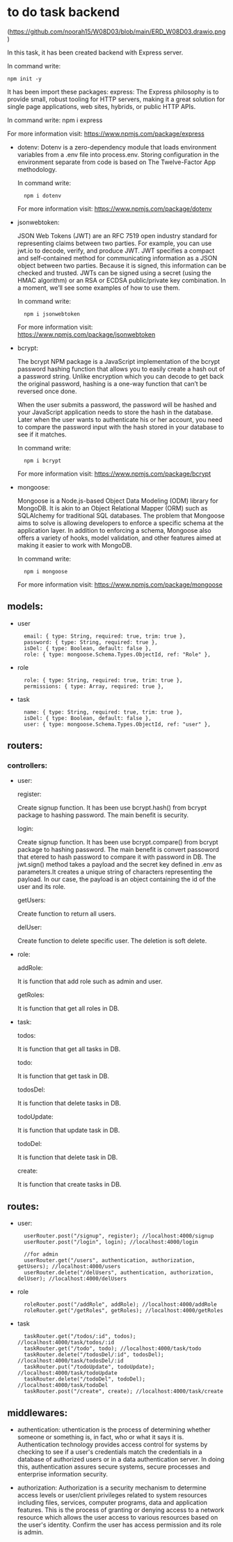 # to do task backend

(https://github.com/noorah15/W08D03/blob/main/ERD_W08D03.drawio.png)

In this task, it has been created backend with Express server.

In command write:

    npm init -y

It has been import these packages:
express:
The Express philosophy is to provide small, robust tooling for HTTP servers, making it a great solution for single page applications, web sites, hybrids, or public HTTP APIs.

In command write:
npm i express

For more information visit:
https://www.npmjs.com/package/express

- dotenv:
  Dotenv is a zero-dependency module that loads environment variables from a .env file into process.env. Storing configuration in the environment separate from code is based on The Twelve-Factor App methodology.

  In command write:

        npm i dotenv

  For more information visit:
  https://www.npmjs.com/package/dotenv

- jsonwebtoken:

  JSON Web Tokens (JWT) are an RFC 7519 open industry standard for representing claims between two parties. For example, you can use jwt.io to decode, verify, and produce JWT.
  JWT specifies a compact and self-contained method for communicating information as a JSON object between two parties. Because it is signed, this information can be checked and trusted. JWTs can be signed using a secret (using the HMAC algorithm) or an RSA or ECDSA public/private key combination. In a moment, we’ll see some examples of how to use them.

  In command write:

        npm i jsonwebtoken

  For more information visit:
  https://www.npmjs.com/package/jsonwebtoken

- bcrypt:

  The bcrypt NPM package is a JavaScript implementation of the bcrypt password hashing function that allows you to easily create a hash out of a password string. Unlike encryption which you can decode to get back the original password, hashing is a one-way function that can’t be reversed once done.

  When the user submits a password, the password will be hashed and your JavaScript application needs to store the hash in the database. Later when the user wants to authenticate his or her account, you need to compare the password input with the hash stored in your database to see if it matches.

  In command write:

        npm i bcrypt

  For more information visit:
  https://www.npmjs.com/package/bcrypt

- mongoose:

  Mongoose is a Node.js-based Object Data Modeling (ODM) library for MongoDB. It is akin to an Object Relational Mapper (ORM) such as SQLAlchemy for traditional SQL databases. The problem that Mongoose aims to solve is allowing developers to enforce a specific schema at the application layer. In addition to enforcing a schema, Mongoose also offers a variety of hooks, model validation, and other features aimed at making it easier to work with MongoDB.

  In command write:

        npm i mongoose

  For more information visit:
  https://www.npmjs.com/package/mongoose

## models:

- user

        email: { type: String, required: true, trim: true },
        password: { type: String, required: true },
        isDel: { type: Boolean, default: false },
        role: { type: mongoose.Schema.Types.ObjectId, ref: "Role" },

- role

        role: { type: String, required: true, trim: true },
        permissions: { type: Array, required: true },

- task

        name: { type: String, required: true, trim: true },
        isDel: { type: Boolean, default: false },
        user: { type: mongoose.Schema.Types.ObjectId, ref: "user" },

## routers:

### controllers:

- user:

  register:

  Create signup function. It has been use bcrypt.hash() from bcrypt package to hashing password. The main benefit is security.

  login:

  Create signup function. It has been use bcrypt.compare() from bcrypt package to hashing password. The main benefit is convert passoword that etered to hash password to compare it with password in DB.
  The jwt.sign() method takes a payload and the secret key defined in .env as parameters.It creates a unique string of characters representing the payload. In our case, the payload is an object containing the id of the user and its role.

  getUsers:

  Create function to return all users.

  delUser:

  Create function to delete specific user. The deletion is soft delete.

- role:

  addRole:

  It is function that add role such as admin and user.

  getRoles:

  It is function that get all roles in DB.

- task:

  todos:

  It is function that get all tasks in DB.

  todo:

  It is function that get task in DB.

  todosDel:

  It is function that delete tasks in DB.

  todoUpdate:

  It is function that update task in DB.

  todoDel:

  It is function that delete task in DB.

  create:

  It is function that create tasks in DB.

## routes:

- user:

        userRouter.post("/signup", register); //localhost:4000/signup
        userRouter.post("/login", login); //localhost:4000/login

        //for admin
        userRouter.get("/users", authentication, authorization, getUsers); //localhost:4000/users
        userRouter.delete("/delUsers", authentication, authorization, delUser); //localhost:4000/delUsers

- role

        roleRouter.post("/addRole", addRole); //localhost:4000/addRole
        roleRouter.get("/getRoles", getRoles); //localhost:4000/getRoles

- task

        taskRouter.get("/todos/:id", todos); //localhost:4000/task/todos/:id
        taskRouter.get("/todo", todo); //localhost:4000/task/todo
        taskRouter.delete("/todosDel/:id", todosDel); //localhost:4000/task/todosDel/:id
        taskRouter.put("/todoUpdate", todoUpdate); //localhost:4000/task/todoUpdate
        taskRouter.delete("/todoDel", todoDel); //localhost:4000/task/todoDel
        taskRouter.post("/create", create); //localhost:4000/task/create

## middlewares:

- authentication:
  uthentication is the process of determining whether someone or something is, in fact, who or what it says it is. Authentication technology provides access control for systems by checking to see if a user's credentials match the credentials in a database of authorized users or in a data authentication server. In doing this, authentication assures secure systems, secure processes and enterprise information security.

- authorization:
  Authorization is a security mechanism to determine access levels or user/client privileges related to system resources including files, services, computer programs, data and application features. This is the process of granting or denying access to a network resource which allows the user access to various resources based on the user's identity.
  Confirm the user has access permission and its role is admin.
